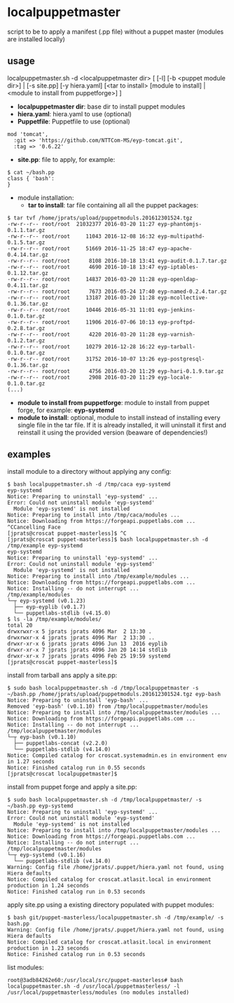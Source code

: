# localpuppetmaster

script to be to apply a manifest (.pp file) without a puppet master (modules are installed locally)

## usage

localpuppetmaster.sh -d \<localpuppetmaster dir\> [ [-l] [-b \<puppet module dir\>] | [-s site.pp] [-y hiera.yaml] [\<tar to install\> [module to install] | \<module to install from puppetforge\>] ]

* **localpuppetmaster dir**: base dir to install puppet modules
* **hiera.yaml**: hiera.yaml to use (optional)
* **Puppetfile**: Puppetfile to use (optional)
```
mod 'tomcat',
  :git => 'https://github.com/NTTCom-MS/eyp-tomcat.git',
  :tag => '0.6.22'
```
* **site.pp**: file to apply, for example:
```
$ cat ~/bash.pp
class { 'bash':
}
```
* module installation:
  * **tar to install**: tar file containing all all the puppet packages:
```
$ tar tvf /home/jprats/upload/puppetmoduls.201612301524.tgz
-rw-r--r-- root/root  21032377 2016-03-20 11:27 eyp-phantomjs-0.1.1.tar.gz
-rw-r--r-- root/root     11043 2016-12-08 16:32 eyp-multipathd-0.1.5.tar.gz
-rw-r--r-- root/root     51669 2016-11-25 18:47 eyp-apache-0.4.14.tar.gz
-rw-r--r-- root/root      8108 2016-10-18 13:41 eyp-audit-0.1.7.tar.gz
-rw-r--r-- root/root      4690 2016-10-18 13:47 eyp-iptables-0.1.12.tar.gz
-rw-r--r-- root/root     14837 2016-03-20 11:28 eyp-openldap-0.4.11.tar.gz
-rw-r--r-- root/root      7673 2016-05-24 17:40 eyp-named-0.2.4.tar.gz
-rw-r--r-- root/root     13187 2016-03-20 11:28 eyp-mcollective-0.1.36.tar.gz
-rw-r--r-- root/root     10446 2016-05-31 11:01 eyp-jenkins-0.1.0.tar.gz
-rw-r--r-- root/root     11906 2016-07-06 10:13 eyp-proftpd-0.2.8.tar.gz
-rw-r--r-- root/root      4220 2016-03-20 11:28 eyp-varnish-0.1.2.tar.gz
-rw-r--r-- root/root     10279 2016-12-28 16:22 eyp-tarball-0.1.0.tar.gz
-rw-r--r-- root/root     31752 2016-10-07 13:26 eyp-postgresql-0.1.36.tar.gz
-rw-r--r-- root/root      4756 2016-03-20 11:29 eyp-hari-0.1.9.tar.gz
-rw-r--r-- root/root      2908 2016-03-20 11:29 eyp-locale-0.1.0.tar.gz
(...)
```
  * **module to install from puppetforge**: module to install from puppet forge, for example: **eyp-systemd**
* **module to install**: optional, module to install instead of installing every single file in the tar file. If it is already installed, it will uninstall it first and reinstall it using the provided version (beaware of dependencies!)

## examples

install module to a directory without applying any config:

```
$ bash localpuppetmaster.sh -d /tmp/caca eyp-systemd
eyp-systemd
Notice: Preparing to uninstall 'eyp-systemd' ...
Error: Could not uninstall module 'eyp-systemd'
  Module 'eyp-systemd' is not installed
Notice: Preparing to install into /tmp/caca/modules ...
Notice: Downloading from https://forgeapi.puppetlabs.com ...
^CCancelling Face
[jprats@croscat puppet-masterless]$ ^C
[jprats@croscat puppet-masterless]$ bash localpuppetmaster.sh -d /tmp/example eyp-systemd
eyp-systemd
Notice: Preparing to uninstall 'eyp-systemd' ...
Error: Could not uninstall module 'eyp-systemd'
  Module 'eyp-systemd' is not installed
Notice: Preparing to install into /tmp/example/modules ...
Notice: Downloading from https://forgeapi.puppetlabs.com ...
Notice: Installing -- do not interrupt ...
/tmp/example/modules
└─┬ eyp-systemd (v0.1.23)
  ├── eyp-eyplib (v0.1.7)
  └── puppetlabs-stdlib (v4.15.0)
$ ls -la /tmp/example/modules/
total 20
drwxrwxr-x 5 jprats jprats 4096 Mar  2 13:30 .
drwxrwxr-x 4 jprats jprats 4096 Mar  2 13:30 ..
drwxr-xr-x 6 jprats jprats 4096 Jun 13  2016 eyplib
drwxr-xr-x 7 jprats jprats 4096 Jan 20 14:14 stdlib
drwxr-xr-x 7 jprats jprats 4096 Feb 25 19:59 systemd
[jprats@croscat puppet-masterless]$

```

install from tarball ans apply a site.pp:

```
$ sudo bash localpuppetmaster.sh -d /tmp/localpuppetmaster -s ~/bash.pp /home/jprats/upload/puppetmoduls.201612301524.tgz eyp-bash
Notice: Preparing to uninstall 'eyp-bash' ...
Removed 'eyp-bash' (v0.1.10) from /tmp/localpuppetmaster/modules
Notice: Preparing to install into /tmp/localpuppetmaster/modules ...
Notice: Downloading from https://forgeapi.puppetlabs.com ...
Notice: Installing -- do not interrupt ...
/tmp/localpuppetmaster/modules
└─┬ eyp-bash (v0.1.10)
  ├── puppetlabs-concat (v2.2.0)
  └── puppetlabs-stdlib (v4.14.0)
Notice: Compiled catalog for croscat.systemadmin.es in environment env in 1.27 seconds
Notice: Finished catalog run in 0.55 seconds
[jprats@croscat localpuppetmaster]$

```

install from puppet forge and apply a site.pp:

```
$ sudo bash localpuppetmaster.sh -d /tmp/localpuppetmaster/ -s ~/bash.pp eyp-systemd
Notice: Preparing to uninstall 'eyp-systemd' ...
Error: Could not uninstall module 'eyp-systemd'
  Module 'eyp-systemd' is not installed
Notice: Preparing to install into /tmp/localpuppetmaster/modules ...
Notice: Downloading from https://forgeapi.puppetlabs.com ...
Notice: Installing -- do not interrupt ...
/tmp/localpuppetmaster/modules
└─┬ eyp-systemd (v0.1.16)
  └── puppetlabs-stdlib (v4.14.0)
Warning: Config file /home/jprats/.puppet/hiera.yaml not found, using Hiera defaults
Notice: Compiled catalog for croscat.atlasit.local in environment production in 1.24 seconds
Notice: Finished catalog run in 0.53 seconds
```

apply site.pp using a existing directory populated with puppet modules:

```
$ bash git/puppet-masterless/localpuppetmaster.sh -d /tmp/example/ -s bash.pp
Warning: Config file /home/jprats/.puppet/hiera.yaml not found, using Hiera defaults
Notice: Compiled catalog for croscat.atlasit.local in environment production in 1.23 seconds
Notice: Finished catalog run in 0.53 seconds
```

list modules:

```
root@3adb84262e60:/usr/local/src/puppet-masterless# bash localpuppetmaster.sh -d /usr/local/puppetmasterless/ -l
/usr/local/puppetmasterless/modules (no modules installed)
```
